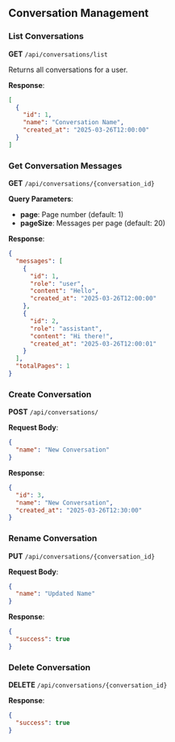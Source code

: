 ## Conversation Management

### List Conversations

**GET** `/api/conversations/list`

Returns all conversations for a user.

**Response**:
```json
[
  {
    "id": 1,
    "name": "Conversation Name",
    "created_at": "2025-03-26T12:00:00"
  }
]
```

### Get Conversation Messages

**GET** `/api/conversations/{conversation_id}`

**Query Parameters**:
- **page**: Page number (default: 1)
- **pageSize**: Messages per page (default: 20)

**Response**:
```json
{
  "messages": [
    {
      "id": 1,
      "role": "user",
      "content": "Hello",
      "created_at": "2025-03-26T12:00:00"
    },
    {
      "id": 2,
      "role": "assistant",
      "content": "Hi there!",
      "created_at": "2025-03-26T12:00:01"
    }
  ],
  "totalPages": 1
}
```

### Create Conversation

**POST** `/api/conversations/`

**Request Body**:
```json
{
  "name": "New Conversation"
}
```

**Response**:
```json
{
  "id": 3,
  "name": "New Conversation",
  "created_at": "2025-03-26T12:30:00"
}
```

### Rename Conversation

**PUT** `/api/conversations/{conversation_id}`

**Request Body**:
```json
{
  "name": "Updated Name"
}
```

**Response**:
```json
{
  "success": true
}
```

### Delete Conversation

**DELETE** `/api/conversations/{conversation_id}`

**Response**:
```json
{
  "success": true
}
```
